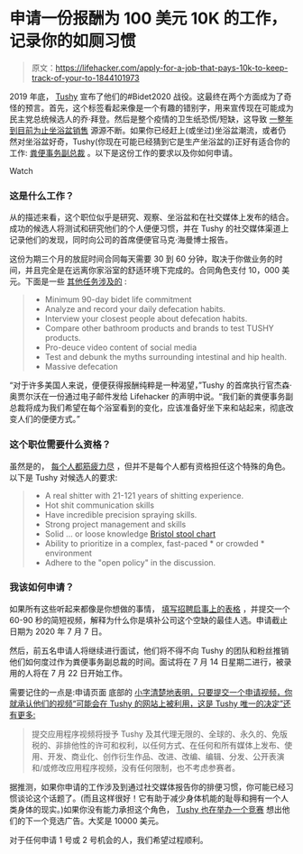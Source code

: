 # 申请一份报酬为 100 美元 10K 的工作，记录你的如厕习惯

> 原文：<https://lifehacker.com/apply-for-a-job-that-pays-10k-to-keep-track-of-your-to-1844101973>

2019 年底， [Tushy](https://hellotushy.com/) 宣布了他们的#Bidet2020 战役。这最终在两个方面成为了奇怪的预言。首先，这个标签看起来像是一个有趣的错别字，用来宣传现在可能成为民主党总统候选人的乔·拜登。然后是整个疫情的卫生纸恐慌/短缺，这导致 [一整年到目前为止坐浴盆销售](https://www.businessinsider.com/coronavirus-bidet-sales-increase-panic-toilet-paper-shortages-brondell-tushy-2020-3) 源源不断。如果你已经赶上(或坐过)坐浴盆潮流，或者仍然对坐浴盆好奇，Tushy(你现在可能已经猜到它是生产坐浴盆的)正好有适合你的工作: [粪便事务副总裁](https://hellotushy.com/pages/bidet-2020-job-posting) 。以下是这份工作的要求以及你如何申请。

Watch

### 这是什么工作？

从的描述来看，这个职位似乎是研究、观察、坐浴盆和在社交媒体上发布的结合。成功的候选人将测试和研究他们的个人便便习惯，并在 Tushy 的社交媒体渠道上记录他们的发现，同时向公司的首席便便官马克·海曼博士报告。

这份为期三个月的放屁时间合同每天需要 30 到 60 分钟，取决于你做业务的时间，并且完全是在远离你家浴室的舒适环境下完成的。合同角色支付 10，000 美元。下面是一些 [其他任务涉及的](https://hellotushy.com/pages/bidet-2020-job-posting) :

> *   Minimum 90-day bidet life commitment
> *   Analyze and record your daily defecation habits.
> *   Interview your closest people about defecation habits.
> *   Compare other bathroom products and brands to test TUSHY products.
> *   Pro-deuce video content of social media
> *   Test and debunk the myths surrounding intestinal and hip health.
> *   Massive defecation

“对于许多美国人来说，便便获得报酬纯粹是一种渴望，”Tushy 的首席执行官杰森·奥贾尔沃在一份通过电子邮件发给 Lifehacker 的声明中说。“我们新的粪便事务副总裁将成为我们希望在每个浴室看到的变化，应该准备好坐下来和站起来，彻底改变人们的便便方式。”

### 这个职位需要什么资格？

虽然是的， [每个人都筋疲力尽](https://www.amazon.com/Everyone-Turtleback-School-Library-Binding/dp/0613685725?asc_campaign=InlineText&asc_refurl=https://lifehacker.com/apply-for-a-job-that-pays-10k-to-keep-track-of-your-to-1844101973&asc_source=&tag=kinjalifehackerlink-20) ，但并不是每个人都有资格担任这个特殊的角色。以下是 Tushy 对候选人的要求:

> *   A real shitter with 21-121 years of shitting experience.
> *   Hot shit communication skills
> *   Have incredible precision spraying skills.
> *   Strong project management and skills
> *   Solid … or loose knowledge [Bristol stool chart](https://lifehacker.com/what-does-the-shape-and-color-of-my-poop-mean-1535648433)
> *   Ability to prioritize in a complex, fast-paced * or crowded * environment
> *   Adhere to the "open policy" in the discussion.

### 我该如何申请？

如果所有这些听起来都像是你想做的事情， [填写招聘启事上的表格](https://hellotushy.com/pages/bidet-2020-job-posting) ，并提交一个 60-90 秒的简短视频，解释为什么你是填补公司这个空缺的最佳人选。申请截止日期为 2020 年 7 月 7 日。

然后，前五名申请人将继续进行面试，他们将不得不向 Tushy 的团队和粉丝推销他们如何度过作为粪便事务副总裁的时间。面试将在 7 月 14 日星期二进行，被录用的人将在 7 月 22 日开始工作。

需要记住的一点是:申请页面 底部的 [小字清楚地表明，只要提交一个申请视频，你就承认他们的视频“可能会在 Tushy 的网站上被利用，这是 Tushy 唯一的决定”还有更多:](https://hellotushy.com/pages/bidet-2020-job-posting)

> 提交应用程序视频将授予 Tushy 及其代理无限的、全球的、永久的、免版税的、非排他性的许可和权利，以任何方式、在任何和所有媒体上发布、使用、开发、商业化、创作衍生作品、改进、改编、编辑、分发、公开表演和/或修改应用程序视频，没有任何限制，也不考虑参赛者。

据推测，如果你申请的工作涉及到通过社交媒体报告你的排便习惯，你可能已经习惯谈论这个话题了。(而且这样很好！它有助于减少身体机能的耻辱和拥有一个人类身体的现实。)如果你没有能力承担这个角色， [Tushy 也在举办一个竞赛](https://hellotushy.com/pages/bidet-2020-ad-hole-contest) 想出他们的下一个竞选广告。大奖是 10000 美元。

对于任何申请 1 号或 2 号机会的人，我们希望过程顺利。